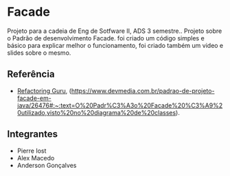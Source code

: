 
# Facade 

Projeto para a cadeia de Eng de Sotfware II, ADS 3 semestre.. Projeto sobre o Padrão de desenvolvimento Facade. foi criado um código simples e básico para explicar melhor o funcionamento, foi criado também um video e slides sobre o mesmo.


## Referência

 - [Refactoring Guru](https://refactoring.guru/pt-br/design-patterns/facade), (https://www.devmedia.com.br/padrao-de-projeto-facade-em-java/26476#:~:text=O%20Padr%C3%A3o%20Facade%20%C3%A9%20utilizado,visto%20no%20diagrama%20de%20classes). 
 

## Integrantes

- Pierre Iost
- Alex Macedo
- Anderson Gonçalves

